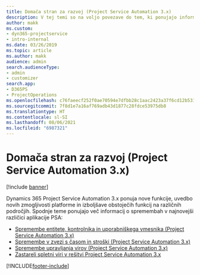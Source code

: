 ```yaml
---
title: Domača stran za razvoj (Project Service Automation 3.x)
description: V tej temi so na voljo povezave do tem, ki ponujajo informacije o razvoju za Dynamics 365 Project Service Automation (PSA) 3. x.
author: makk
ms.custom:
- dyn365-projectservice
- intro-internal
ms.date: 03/26/2019
ms.topic: article
ms.author: makk
audience: admin
search.audienceType:
- admin
- customizer
search.app:
- D365PS
- ProjectOperations
ms.openlocfilehash: c76faeecf252f0ae70594e7dfbb28c1aac2423a37f6cd12b53103dd7a493306e
ms.sourcegitcommit: 7f8d1e7a16af769adb43d1877c28fdce53975db8
ms.translationtype: HT
ms.contentlocale: sl-SI
ms.lasthandoff: 08/06/2021
ms.locfileid: "6987321"
---
```

# <a name="development-home-page-project-service-automation-3x"></a>Domača stran za razvoj (Project Service Automation 3.x)

[!include [banner](../../includes/psa-now-project-operations.md)]

Dynamics 365 Project Service Automation 3.x ponuja nove funkcije, uvedbo novih zmogljivosti platforme in izboljšave obstoječih funkcij na različnih področjih. Spodnje teme ponujajo več informacij o spremembah v najnovejši različici aplikacije PSA:

- [Spremembe entitete, kontrolnika in uporabniškega vmesnika (Project Service Automation 3.x)](../developer-guides/entity-changes-v3.x.md)
- [Spremembe v zvezi s časom in stroški (Project Service Automation 3.x)](../developer-guides/time-expense-changes-v3.x.md)
- [Spremembe upravljanja virov (Project Service Automation 3.x)](../developer-guides/resource-management-changes-v3.x.md)
- [Zastareli spletni viri v rešitvi Project Service Automation 3.x](../developer-guides/web-resources-deprecated-v3.x.md)


[!INCLUDE[footer-include](../../includes/footer-banner.md)]